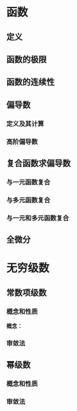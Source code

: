 ``` dataview 
```
# 函数
## 定义

## 函数的极限

## 函数的连续性

## 偏导数
### 定义及其计算

### 高阶偏导数
## 复合函数求偏导数
### 与一元函数复合

### 与多元函数复合

### 与一元和多元函数复合

## 全微分

# 无穷级数

## 常数项级数
### 概念和性质
**概念：** 

### 审敛法

## 幂级数
### 概念和性质

### 审敛法



